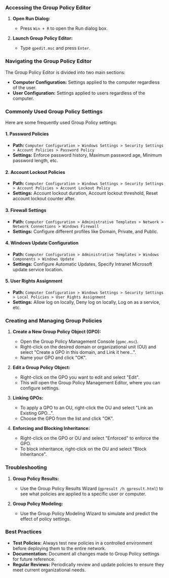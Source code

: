 ### Accessing the Group Policy Editor

1. **Open Run Dialog:**
   - Press `Win + R` to open the Run dialog box.

2. **Launch Group Policy Editor:**
   - Type `gpedit.msc` and press `Enter`.

### Navigating the Group Policy Editor

The Group Policy Editor is divided into two main sections:
- **Computer Configuration:** Settings applied to the computer regardless of the user.
- **User Configuration:** Settings applied to users regardless of the computer.

### Commonly Used Group Policy Settings

Here are some frequently used Group Policy settings:

#### 1. Password Policies
   - **Path:** `Computer Configuration > Windows Settings > Security Settings > Account Policies > Password Policy`
   - **Settings:** Enforce password history, Maximum password age, Minimum password length, etc.

#### 2. Account Lockout Policies
   - **Path:** `Computer Configuration > Windows Settings > Security Settings > Account Policies > Account Lockout Policy`
   - **Settings:** Account lockout duration, Account lockout threshold, Reset account lockout counter after.

#### 3. Firewall Settings
   - **Path:** `Computer Configuration > Administrative Templates > Network > Network Connections > Windows Firewall`
   - **Settings:** Configure different profiles like Domain, Private, and Public.

#### 4. Windows Update Configuration
   - **Path:** `Computer Configuration > Administrative Templates > Windows Components > Windows Update`
   - **Settings:** Configure Automatic Updates, Specify Intranet Microsoft update service location.

#### 5. User Rights Assignment
   - **Path:** `Computer Configuration > Windows Settings > Security Settings > Local Policies > User Rights Assignment`
   - **Settings:** Allow log on locally, Deny log on locally, Log on as a service, etc.

### Creating and Managing Group Policies

1. **Create a New Group Policy Object (GPO):**
   - Open the Group Policy Management Console (`gpmc.msc`).
   - Right-click on the desired domain or organizational unit (OU) and select "Create a GPO in this domain, and Link it here...".
   - Name your GPO and click "OK".

2. **Edit a Group Policy Object:**
   - Right-click on the GPO you want to edit and select "Edit".
   - This will open the Group Policy Management Editor, where you can configure settings.

3. **Linking GPOs:**
   - To apply a GPO to an OU, right-click the OU and select "Link an Existing GPO...".
   - Choose the GPO from the list and click "OK".

4. **Enforcing and Blocking Inheritance:**
   - Right-click on the GPO or OU and select "Enforced" to enforce the GPO.
   - To block inheritance, right-click on the OU and select "Block Inheritance".

### Troubleshooting

1. **Group Policy Results:**
   - Use the Group Policy Results Wizard (`gpresult /h gpresult.html`) to see what policies are applied to a specific user or computer.

2. **Group Policy Modeling:**
   - Use the Group Policy Modeling Wizard to simulate and predict the effect of policy settings.

### Best Practices

- **Test Policies:** Always test new policies in a controlled environment before deploying them to the entire network.
- **Documentation:** Document all changes made to Group Policy settings for future reference.
- **Regular Reviews:** Periodically review and update policies to ensure they meet current organizational needs.

